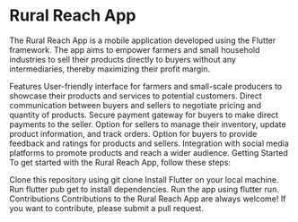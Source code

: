 # Rural Reach App
The Rural Reach App is a mobile application developed using the Flutter framework. The app aims to empower farmers and small household industries to sell their products directly to buyers without any intermediaries, thereby maximizing their profit margin.

Features
User-friendly interface for farmers and small-scale producers to showcase their products and services to potential customers.
Direct communication between buyers and sellers to negotiate pricing and quantity of products.
Secure payment gateway for buyers to make direct payments to the seller.
Option for sellers to manage their inventory, update product information, and track orders.
Option for buyers to provide feedback and ratings for products and sellers.
Integration with social media platforms to promote products and reach a wider audience.
Getting Started
To get started with the Rural Reach App, follow these steps:

Clone this repository using git clone <repository-url>
Install Flutter on your local machine.
Run flutter pub get to install dependencies.
Run the app using flutter run.
Contributions
Contributions to the Rural Reach App are always welcome! If you want to contribute, please submit a pull request.
